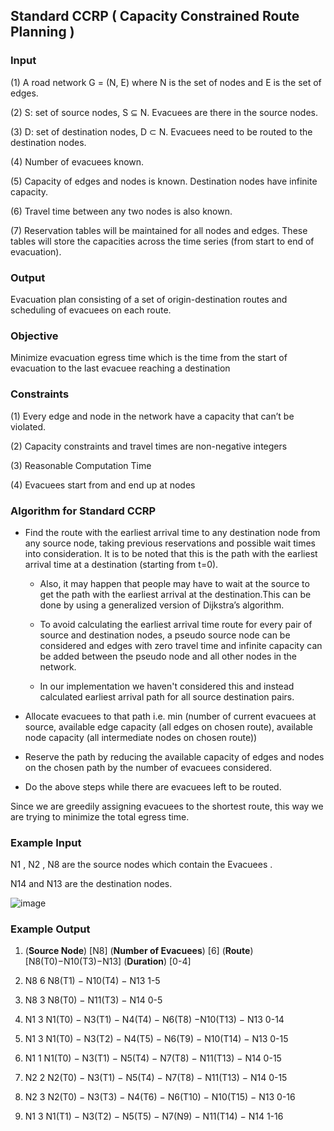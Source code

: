 ## Standard CCRP ( Capacity Constrained Route Planning )

### Input 

(1) A road network G = (N, E) where N is the set of nodes and E is the set of edges.

(2) S: set of source nodes, S ⊆ N. Evacuees are there in the source nodes.

(3) D: set of destination nodes, D ⊂ N. Evacuees need to be routed to the destination nodes.

(4) Number of evacuees known.

(5) Capacity of edges and nodes is known. Destination nodes have infinite capacity.

(6) Travel time between any two nodes is also known.

(7) Reservation tables will be maintained for all nodes and edges. These tables will store the capacities across the time series (from start to end of evacuation).

### Output 

Evacuation plan consisting of a set of origin-destination routes and scheduling of evacuees on each route.

### Objective 

Minimize evacuation egress time which is the time from the start of evacuation to the last evacuee reaching a destination 

### Constraints

(1) Every edge and node in the network have a capacity that can’t be violated.

(2) Capacity constraints and travel times are non-negative integers

(3) Reasonable Computation Time

(4) Evacuees start from and end up at nodes


### Algorithm for Standard CCRP 

  - Find the route with the earliest arrival time to any destination node from any source node, taking previous reservations and possible wait times into consideration. It is to be noted that this is the path with the earliest arrival time at a destination (starting from t=0). 

    - Also, it may happen that people may have to wait at the source to get the path with the earliest arrival at the destination.This can be done by using a generalized version of   Dijkstra’s algorithm. 

    - To avoid calculating the earliest arrival time route for every pair of source and destination nodes, a pseudo source node can be considered and edges with zero travel time and   infinite capacity can be added between the pseudo node and all other nodes in the network. 

    - In our implementation we haven't considered this and instead calculated earliest arrival path for all source destination pairs.

  - Allocate evacuees to that path i.e. min (number of current evacuees at source, available edge capacity (all edges on chosen route), available node capacity (all intermediate     nodes on chosen route))

  - Reserve the path by reducing the available capacity of edges and nodes on the chosen path by the number of evacuees considered.

  - Do the above steps while there are evacuees left to be routed.

   Since we are greedily assigning evacuees to the shortest route, this way we are trying to minimize the total egress time.

### Example Input 

N1 , N2 , N8 are the source nodes which contain the Evacuees .

N14 and N13 are the destination nodes.

![image](https://user-images.githubusercontent.com/23136178/137586153-a5324670-6df7-43d7-8f7b-a0ab77f38c31.png)

### Example Output

1. (**Source Node**)  [N8]   (**Number of Evacuees**)  [6]   (**Route**)  [N8(T0)−N10(T3)−N13]   (**Duration**)  [0-4]

2. N8 6 N8(T1) − N10(T4) − N13 1-5 

3. N8 3 N8(T0) − N11(T3) − N14 0-5

4. N1 3 N1(T0) − N3(T1) − N4(T4) − N6(T8) −N10(T13) − N13 0-14

5. N1 3 N1(T0) − N3(T2) − N4(T5) − N6(T9) − N10(T14) − N13 0-15

6. N1 1 N1(T0) − N3(T1) − N5(T4) − N7(T8) − N11(T13) − N14 0-15

7. N2 2 N2(T0) − N3(T1) − N5(T4) − N7(T8) − N11(T13) − N14 0-15

8. N2 3 N2(T0) − N3(T3) − N4(T6) − N6(T10) − N10(T15) − N13 0-16

9. N1 3 N1(T1) − N3(T2) − N5(T5) − N7(N9) − N11(T14) − N14 1-16
